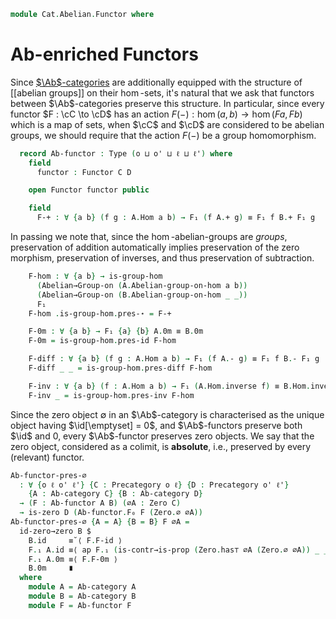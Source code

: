 <!--
```agda
open import Algebra.Group.Ab
open import Algebra.Group

open import Cat.Functor.FullSubcategory
open import Cat.Abelian.Base
open import Cat.Diagram.Zero
open import Cat.Prelude
```
-->

```agda
module Cat.Abelian.Functor where
```

# Ab-enriched Functors

Since [$\Ab$-categories] are additionally equipped with the structure of
[[abelian groups]] on their $\hom$-sets, it's natural that we ask that
functors between $\Ab$-categories preserve this structure. In
particular, since every functor $F : \cC \to \cD$ has an action $F(-) :
\hom(a,b) \to \hom(Fa,Fb)$ which is a map of sets, when $\cC$ and $\cD$
are considered to be abelian groups, we should require that the action
$F(-)$ be a group homomorphism.

[$\Ab$-categories]: Cat.Abelian.Base.html#ab-enriched-categories

<!--
```agda
module
  _ {o ℓ o' ℓ'} {C : Precategory o ℓ} {D : Precategory o' ℓ'}
    (A : Ab-category C) (B : Ab-category D)
  where
  private
    module A = Ab-category A
    module B = Ab-category B
```
-->

```agda
  record Ab-functor : Type (o ⊔ o' ⊔ ℓ ⊔ ℓ') where
    field
      functor : Functor C D

    open Functor functor public

    field
      F-+ : ∀ {a b} (f g : A.Hom a b) → F₁ (f A.+ g) ≡ F₁ f B.+ F₁ g
```

In passing we note that, since the $\hom$-abelian-groups are _groups_,
preservation of addition automatically implies preservation of the zero
morphism, preservation of inverses, and thus preservation of
subtraction.

```agda
    F-hom : ∀ {a b} → is-group-hom
      (Abelian→Group-on (A.Abelian-group-on-hom a b))
      (Abelian→Group-on (B.Abelian-group-on-hom _ _))
      F₁
    F-hom .is-group-hom.pres-⋆ = F-+

    F-0m : ∀ {a b} → F₁ {a} {b} A.0m ≡ B.0m
    F-0m = is-group-hom.pres-id F-hom

    F-diff : ∀ {a b} (f g : A.Hom a b) → F₁ (f A.- g) ≡ F₁ f B.- F₁ g
    F-diff _ _ = is-group-hom.pres-diff F-hom

    F-inv : ∀ {a b} (f : A.Hom a b) → F₁ (A.Hom.inverse f) ≡ B.Hom.inverse (F₁ f)
    F-inv _ = is-group-hom.pres-inv F-hom
```

Since the zero object $\emptyset$ in an $\Ab$-category is characterised
as the unique object having $\id[\emptyset] = 0$, and $\Ab$-functors
preserve both $\id$ and $0$, every $\Ab$-functor preserves zero objects.
We say that the zero object, considered as a colimit, is
**absolute**, i.e., preserved by every (relevant) functor.

```agda
Ab-functor-pres-∅
  : ∀ {o ℓ o' ℓ'} {C : Precategory o ℓ} {D : Precategory o' ℓ'}
    {A : Ab-category C} {B : Ab-category D}
  → (F : Ab-functor A B) (∅A : Zero C)
  → is-zero D (Ab-functor.F₀ F (Zero.∅ ∅A))
Ab-functor-pres-∅ {A = A} {B = B} F ∅A =
  id-zero→zero B $
    B.id     ≡˘⟨ F.F-id ⟩
    F.₁ A.id ≡⟨ ap F.₁ (is-contr→is-prop (Zero.has⊤ ∅A (Zero.∅ ∅A)) _ _) ⟩
    F.₁ A.0m ≡⟨ F.F-0m ⟩
    B.0m     ∎
  where
    module A = Ab-category A
    module B = Ab-category B
    module F = Ab-functor F
```
